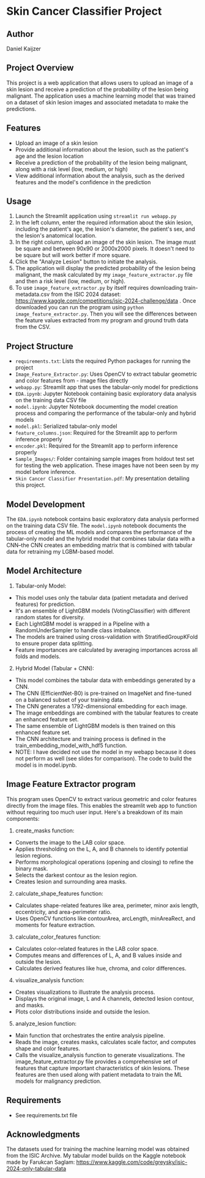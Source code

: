 # Skin Cancer Classifier Project

## Author
Daniel Kaijzer

## Project Overview
This project is a web application that allows users to upload an image of a skin lesion and receive a prediction of the probability of the lesion being malignant. The application uses a machine learning model that was trained on a dataset of skin lesion images and associated metadata to make the predictions.

## Features
- Upload an image of a skin lesion
- Provide additional information about the lesion, such as the patient's age and the lesion location
- Receive a prediction of the probability of the lesion being malignant, along with a risk level (low, medium, or high)
- View additional information about the analysis, such as the derived features and the model's confidence in the prediction

## Usage
1. Launch the Streamlit application using `streamlit run webapp.py` 
2. In the left column, enter the required information about the skin lesion, including the patient's age, the lesion's diameter, the patient's sex, and the lesion's anatomical location.
3. In the right column, upload an image of the skin lesion. The image must be square and between 90x90 or 2000x2000 pixels. It doesn't need to be square but will work better if more square.
4. Click the "Analyze Lesion" button to initiate the analysis.
5. The application will display the predicted probability of the lesion being malignant, the mask calculated by my `image_feature_extractor.py` file and then a risk level (low, medium, or high). 
6. To use `image_feature_extractor.py` by itself requires downloading train-metadata.csv from the ISIC 2024 dataset: https://www.kaggle.com/competitions/isic-2024-challenge/data . Once downloaded you can run the program using `python image_feature_extractor.py`. Then you will see the differences between the feature values extracted from my program and ground truth data from the CSV.


## Project Structure
- `requirements.txt`: Lists the required Python packages for running the project
- `Image_Feature_Extractor.py`: Uses OpenCV to extract tabular geometric and color features from - image files directly
- `webapp.py`: Streamlit app that uses the tabular-only model for predictions
- `EDA.ipynb`: Jupyter Notebook containing basic exploratory data analysis on the training data CSV file
- `model.ipynb`: Jupyter Notebook documenting the model creation process and comparing the performance of the tabular-only and hybrid models
- `model.pkl`: Serialized tabular-only model
- `feature_columns.json`: Required for the Streamlit app to perform inference properly
- `encoder.pkl`: Required for the Streamlit app to perform inference properly
- `Sample_Images/`: Folder containing sample images from holdout test set for testing the web application. These images have not been seen by my model before inference.
- `Skin Cancer Classifier Presentation.pdf`: My presentation detailing this project.

## Model Development
The `EDA.ipynb` notebook contains basic exploratory data analysis performed on the training data CSV file. The `model.ipynb` notebook documents the process of creating the ML models and compares the performance of the tabular-only model and the hybrid model that combines tabular data with a CNN–the CNN creates an embedding matrix that is combined with tabular data for retraining my LGBM-based model.

## Model Architecture
1. Tabular-only Model:
- This model uses only the tabular data (patient metadata and derived features) for prediction.
- It's an ensemble of LightGBM models (VotingClassifier) with different random states for diversity.
- Each LightGBM model is wrapped in a Pipeline with a RandomUnderSampler to handle class imbalance.
- The models are trained using cross-validation with StratifiedGroupKFold to ensure proper data splitting.
- Feature importances are calculated by averaging importances across all folds and models.


2. Hybrid Model (Tabular + CNN):

- This model combines the tabular data with embeddings generated by a CNN.
- The CNN (EfficientNet-B0) is pre-trained on ImageNet and fine-tuned on a balanced subset of your training data.
- The CNN generates a 1792-dimensional embedding for each image.
- The image embeddings are combined with the tabular features to create an enhanced feature set.
- The same ensemble of LightGBM models is then trained on this enhanced feature set.
- The CNN architecture and training process is defined in the train_embedding_model_with_hdf5 function.
- NOTE: I have decided not use the model in my webapp because it does not perform as well (see slides for comparison). The code to build the model is in model.ipynb.

## Image Feature Extractor program
This program uses OpenCV to extract various geometric and color features directly from the image files. This enables the streamlit web app to function without requiring too much user input. Here's a breakdown of its main components:
1. create_masks function:
- Converts the image to the LAB color space.
- Applies thresholding on the L, A, and B channels to identify potential lesion regions.
- Performs morphological operations (opening and closing) to refine the binary mask.
- Selects the darkest contour as the lesion region.
- Creates lesion and surrounding area masks.


2. calculate_shape_features function:
- Calculates shape-related features like area, perimeter, minor axis length, eccentricity, and area-perimeter ratio.
- Uses OpenCV functions like contourArea, arcLength, minAreaRect, and moments for feature extraction.


3. calculate_color_features function:
- Calculates color-related features in the LAB color space.
- Computes means and differences of L, A, and B values inside and outside the lesion.
- Calculates derived features like hue, chroma, and color differences.


4. visualize_analysis function:
- Creates visualizations to illustrate the analysis process.
- Displays the original image, L and A channels, detected lesion contour, and masks.
- Plots color distributions inside and outside the lesion.


5. analyze_lesion function:
- Main function that orchestrates the entire analysis pipeline.
- Reads the image, creates masks, calculates scale factor, and computes shape and color features.
- Calls the visualize_analysis function to generate visualizations.
The image_feature_extractor.py file provides a comprehensive set of features that capture important characteristics of skin lesions. These features are then used along with patient metadata to train the ML models for malignancy prediction.


## Requirements
* See requirements.txt file

## Acknowledgments
The datasets used for training the machine learning model was obtained from the ISIC Archive.
My tabular model builds on the Kaggle notebook made by Farukcan Saglam: https://www.kaggle.com/code/greysky/isic-2024-only-tabular-data